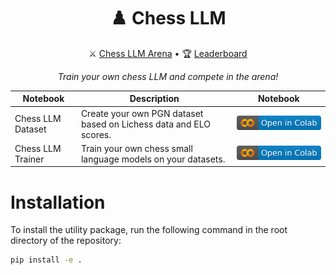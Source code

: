 <div align="center">
  <h1>♟️ Chess LLM</h1>
  <p>
    ⚔️ <a href="https://huggingface.co/spaces/mlabonne/chessllm">Chess LLM Arena</a> •
    🏆 <a href="https://gist.github.com/chessllm/696115fe2df47fb2350fcff2663678c9">Leaderboard</a>
  </p>
  <p><em>Train your own chess LLM and compete in the arena!</em></p>
</div>

| Notebook          | Description                                                       | Notebook                                                                                                                                          |
| ----------------- | ----------------------------------------------------------------- | ------------------------------------------------------------------------------------------------------------------------------------------------- |
| Chess LLM Dataset | Create your own PGN dataset based on Lichess data and ELO scores. | <a href="https://colab.research.google.com/drive/11UjbfajCzphe707_V7PD-2e5WIzyintf?usp=sharing"><img src="img/colab.svg" alt="Open In Colab"></a> |
| Chess LLM Trainer | Train your own chess small language models on your datasets.      | <a href="https://colab.research.google.com/drive/1e2PszrvaY4Lv5SiRXuBGb5R4GdZsm-H3?usp=sharing"><img src="img/colab.svg" alt="Open In Colab"></a> |

# Installation

To install the utility package, run the following command in the root directory of the repository:

```bash
pip install -e . 
```
